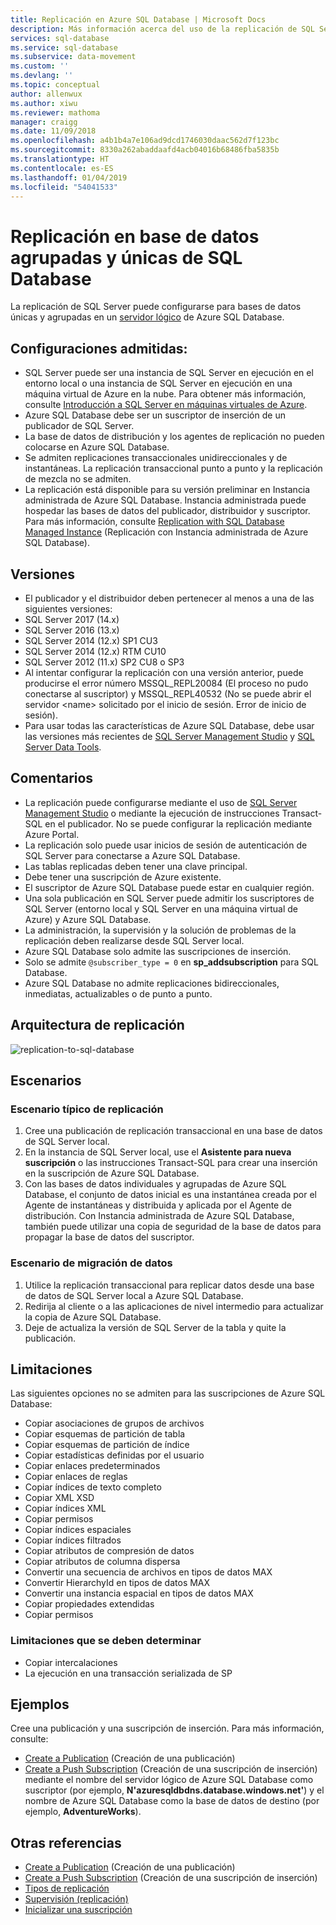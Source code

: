 ```yaml
---
title: Replicación en Azure SQL Database | Microsoft Docs
description: Más información acerca del uso de la replicación de SQL Server con bases de datos únicas de Azure SQL Database en bases de datos de grupos elásticos
services: sql-database
ms.service: sql-database
ms.subservice: data-movement
ms.custom: ''
ms.devlang: ''
ms.topic: conceptual
author: allenwux
ms.author: xiwu
ms.reviewer: mathoma
manager: craigg
ms.date: 11/09/2018
ms.openlocfilehash: a4b1b4a7e106ad9dcd1746030daac562d7f123bc
ms.sourcegitcommit: 8330a262abaddaafd4acb04016b68486fba5835b
ms.translationtype: HT
ms.contentlocale: es-ES
ms.lasthandoff: 01/04/2019
ms.locfileid: "54041533"
---
```

# <a name="replication-to-sql-database-single-and-pooled-databases"></a>Replicación en base de datos agrupadas y únicas de SQL Database

La replicación de SQL Server puede configurarse para bases de datos únicas y agrupadas en un [servidor lógico](sql-database-logical-servers.md) de Azure SQL Database.  

## <a name="supported-configurations"></a>**Configuraciones admitidas:**
  
- SQL Server puede ser una instancia de SQL Server en ejecución en el entorno local o una instancia de SQL Server en ejecución en una máquina virtual de Azure en la nube. Para obtener más información, consulte [Introducción a SQL Server en máquinas virtuales de Azure](https://azure.microsoft.com/documentation/articles/virtual-machines-sql-server-infrastructure-services/).  
- Azure SQL Database debe ser un suscriptor de inserción de un publicador de SQL Server.  
- La base de datos de distribución y los agentes de replicación no pueden colocarse en Azure SQL Database.  
- Se admiten replicaciones transaccionales unidireccionales y de instantáneas. La replicación transaccional punto a punto y la replicación de mezcla no se admiten.
- La replicación está disponible para su versión preliminar en Instancia administrada de Azure SQL Database. Instancia administrada puede hospedar las bases de datos del publicador, distribuidor y suscriptor. Para más información, consulte [Replication with SQL Database Managed Instance](replication-with-sql-database-managed-instance.md) (Replicación con Instancia administrada de Azure SQL Database).

## <a name="versions"></a>Versiones  

- El publicador y el distribuidor deben pertenecer al menos a una de las siguientes versiones:  
- SQL Server 2017 (14.x)
- SQL Server 2016 (13.x)
- SQL Server 2014 (12.x) SP1 CU3
- SQL Server 2014 (12.x) RTM CU10
- SQL Server 2012 (11.x) SP2 CU8 o SP3
- Al intentar configurar la replicación con una versión anterior, puede producirse el error número MSSQL_REPL20084 (El proceso no pudo conectarse al suscriptor) y MSSQL_REPL40532 (No se puede abrir el servidor \<name> solicitado por el inicio de sesión. Error de inicio de sesión).  
- Para usar todas las características de Azure SQL Database, debe usar las versiones más recientes de [SQL Server Management Studio](https://docs.microsoft.com/sql/ssms/download-sql-server-management-studio-ssms) y [SQL Server Data Tools](https://docs.microsoft.com/sql/ssdt/download-sql-server-data-tools-ssdt?view=sql-server-2017).  
  
## <a name="remarks"></a>Comentarios

- La replicación puede configurarse mediante el uso de [SQL Server Management Studio](https://docs.microsoft.com/sql/ssms/download-sql-server-management-studio-ssms) o mediante la ejecución de instrucciones Transact-SQL en el publicador. No se puede configurar la replicación mediante Azure Portal.  
- La replicación solo puede usar inicios de sesión de autenticación de SQL Server para conectarse a Azure SQL Database.
- Las tablas replicadas deben tener una clave principal.  
- Debe tener una suscripción de Azure existente.  
- El suscriptor de Azure SQL Database puede estar en cualquier región.  
- Una sola publicación en SQL Server puede admitir los suscriptores de SQL Server (entorno local y SQL Server en una máquina virtual de Azure) y Azure SQL Database.  
- La administración, la supervisión y la solución de problemas de la replicación deben realizarse desde SQL Server local.  
- Azure SQL Database solo admite las suscripciones de inserción.  
- Solo se admite `@subscriber_type = 0` en **sp_addsubscription** para SQL Database.  
- Azure SQL Database no admite replicaciones bidireccionales, inmediatas, actualizables o de punto a punto.

## <a name="replication-architecture"></a>Arquitectura de replicación  

![replication-to-sql-database](./media/replication-to-sql-database/replication-to-sql-database.png)  

## <a name="scenarios"></a>Escenarios  

### <a name="typical-replication-scenario"></a>Escenario típico de replicación  

1. Cree una publicación de replicación transaccional en una base de datos de SQL Server local.  
2. En la instancia de SQL Server local, use el **Asistente para nueva suscripción** o las instrucciones Transact-SQL para crear una inserción en la suscripción de Azure SQL Database.  
3. Con las bases de datos individuales y agrupadas de Azure SQL Database, el conjunto de datos inicial es una instantánea creada por el Agente de instantáneas y distribuida y aplicada por el Agente de distribución. Con Instancia administrada de Azure SQL Database, también puede utilizar una copia de seguridad de la base de datos para propagar la base de datos del suscriptor.

### <a name="data-migration-scenario"></a>Escenario de migración de datos  

1. Utilice la replicación transaccional para replicar datos desde una base de datos de SQL Server local a Azure SQL Database.  
2. Redirija al cliente o a las aplicaciones de nivel intermedio para actualizar la copia de Azure SQL Database.  
3. Deje de actualiza la versión de SQL Server de la tabla y quite la publicación.  

## <a name="limitations"></a>Limitaciones

Las siguientes opciones no se admiten para las suscripciones de Azure SQL Database:

- Copiar asociaciones de grupos de archivos  
- Copiar esquemas de partición de tabla  
- Copiar esquemas de partición de índice  
- Copiar estadísticas definidas por el usuario  
- Copiar enlaces predeterminados  
- Copiar enlaces de reglas  
- Copiar índices de texto completo  
- Copiar XML XSD  
- Copiar índices XML  
- Copiar permisos  
- Copiar índices espaciales  
- Copiar índices filtrados  
- Copiar atributos de compresión de datos  
- Copiar atributos de columna dispersa  
- Convertir una secuencia de archivos en tipos de datos MAX  
- Convertir HierarchyId en tipos de datos MAX  
- Convertir una instancia espacial en tipos de datos MAX  
- Copiar propiedades extendidas  
- Copiar permisos  

### <a name="limitations-to-be-determined"></a>Limitaciones que se deben determinar

- Copiar intercalaciones  
- La ejecución en una transacción serializada de SP  

## <a name="examples"></a>Ejemplos

Cree una publicación y una suscripción de inserción. Para más información, consulte:
  
- [Create a Publication](https://docs.microsoft.com/sql/relational-databases/replication/publish/create-a-publication) (Creación de una publicación)
- [Create a Push Subscription](https://docs.microsoft.com/sql/relational-databases/replication/create-a-push-subscription/) (Creación de una suscripción de inserción) mediante el nombre del servidor lógico de Azure SQL Database como suscriptor (por ejemplo, **N'azuresqldbdns.database.windows.net'**) y el nombre de Azure SQL Database como la base de datos de destino (por ejemplo, **AdventureWorks**).  

## <a name="see-also"></a>Otras referencias  

- [Create a Publication](https://docs.microsoft.com/sql/relational-databases/replication/publish/create-a-publication) (Creación de una publicación)
- [Create a Push Subscription](https://docs.microsoft.com/sql/relational-databases/replication/create-a-push-subscription/) (Creación de una suscripción de inserción)
- [Tipos de replicación](https://docs.microsoft.com/sql/relational-databases/replication/types-of-replication)
- [Supervisión (replicación)](https://docs.microsoft.com/sql/relational-databases/replication/monitor/monitoring-replication)
- [Inicializar una suscripción](https://docs.microsoft.com/sql/relational-databases/replication/initialize-a-subscription)  
